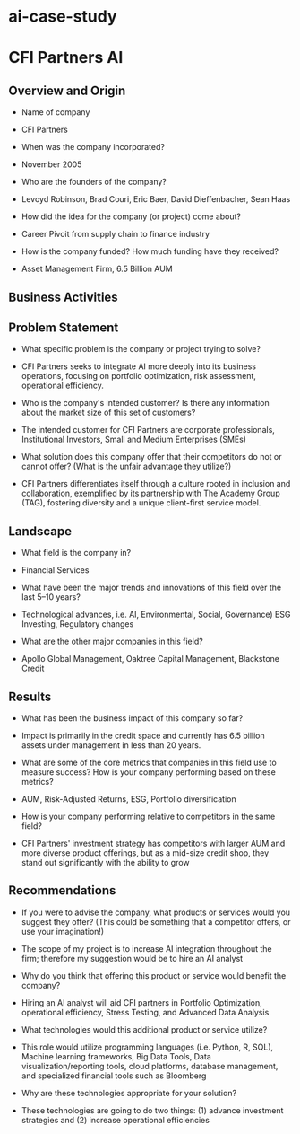 # ai-case-study
# CFI Partners AI

## Overview and Origin

* Name of company
* CFI Partners

* When was the company incorporated?
* November 2005

* Who are the founders of the company?
* Levoyd Robinson, Brad Couri, Eric Baer, David Dieffenbacher, Sean Haas

* How did the idea for the company (or project) come about?
* Career Pivoit from supply chain to finance industry 

* How is the company funded? How much funding have they received?
* Asset Management Firm, 6.5 Billion AUM

## Business Activities

## Problem Statement 
* What specific problem is the company or project trying to solve?
* CFI Partners seeks to integrate AI more deeply into its business operations, focusing on portfolio optimization, risk assessment, operational efficiency.

* Who is the company's intended customer? Is there any information about the market size of this set of customers?
* The intended customer for CFI Partners are corporate professionals, Institutional Investors, Small and Medium Enterprises (SMEs)

* What solution does this company offer that their competitors do not or cannot offer? (What is the unfair advantage they utilize?)
* CFI Partners differentiates itself through a culture rooted in inclusion and collaboration, exemplified by its partnership with The Academy Group (TAG), fostering diversity and a unique client-first service model.


## Landscape

* What field is the company in?
* Financial Services

* What have been the major trends and innovations of this field over the last 5&ndash;10 years?
* Technological advances, i.e. AI, Environmental, Social, Governance) ESG Investing, Regulatory changes  

* What are the other major companies in this field?
* Apollo Global Management, Oaktree Capital Management, Blackstone Credit 

## Results

* What has been the business impact of this company so far?
* Impact is primarily in the credit space and currently has 6.5 billion assets under management in less than 20 years.

* What are some of the core metrics that companies in this field use to measure success? How is your company performing based on these metrics?
* AUM, Risk-Adjusted Returns, ESG, Portfolio diversification 

* How is your company performing relative to competitors in the same field?
* CFI Partners' investment strategy has competitors with larger AUM and more diverse product offerings, but as a mid-size credit shop, they stand out significantly with the ability to grow 

## Recommendations

* If you were to advise the company, what products or services would you suggest they offer? (This could be something that a competitor offers, or use your imagination!)
* The scope of my project is to increase AI integration throughout the firm; therefore my suggestion would be to hire an AI analyst                                        

* Why do you think that offering this product or service would benefit the company?
* Hiring an AI analyst will aid CFI partners in Portfolio Optimization, operational efficiency, Stress Testing, and Advanced Data Analysis 

* What technologies would this additional product or service utilize?
* This role would utilize programming languages (i.e. Python, R, SQL), Machine learning frameworks, Big Data Tools, Data visualization/reporting tools, cloud platforms, database management, and specialized financial tools such as Bloomberg 

* Why are these technologies appropriate for your solution?
* These technologies are going to do two things: (1) advance investment strategies and (2) increase operational efficiencies 
